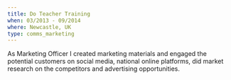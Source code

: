 ```yaml
---
title: Do Teacher Training
when: 03/2013 - 09/2014
where: Newcastle, UK 
type: comms_marketing
---
```

As Marketing Officer I created marketing materials and engaged the potential customers on social media, national online platforms, 
did market research on the competitors and advertising opportunities.
